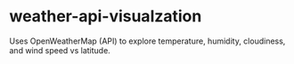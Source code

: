 # weather-api-visualzation
Uses OpenWeatherMap (API) to explore temperature, humidity, cloudiness, and wind speed vs latitude.
